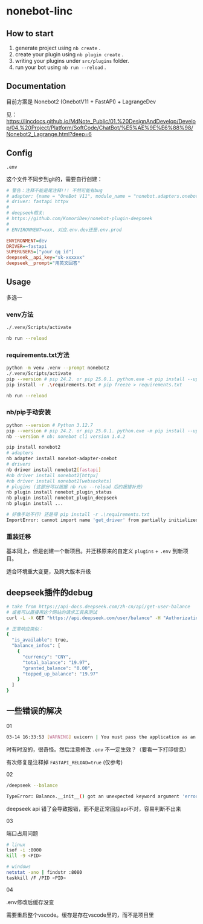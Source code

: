 # nonebot-linc

## How to start

1. generate project using `nb create` .
2. create your plugin using `nb plugin create` .
3. writing your plugins under `src/plugins` folder.
4. run your bot using `nb run --reload` .

## Documentation

目前方案是 Nonebot2 (OnebotV11 + FastAPI) + LagrangeDev

见： https://lincdocs.github.io/MdNote_Public/01.%20DesignAndDevelop/Develop/04.%20Project/Platform/SoftCode/ChatBot/%E5%AE%9E%E6%88%98/Nonebot2_Lagrange.html?deep=6

## Config

`.env`

这个文件不同步到git的，需要自行创建：

```ini
# 警告：注释不能是尾注释!!! 不然可能有bug
# adapter: {name = "OneBot V11", module_name = "nonebot.adapters.onebot.v11"},
# driver: fastapi httpx
#
# deepseek相关:
# https://github.com/KomoriDev/nonebot-plugin-deepseek
# 
# ENVIRONMENT=xxx, 对应.env.dev还是.env.prod

ENVIRONMENT=dev
DRIVER=~fastapi
SUPERUSERS=["your qq id"]
deepseek__api_key="sk-xxxxxx"
deepseek__prompt="用英文回答"
```

## Usage

多选一

### venv方法

```bash
./.venv/Scripts/activate

nb run --reload
```

### requirements.txt方法

```bash
python -m venv .venv --prompt nonebot2
./.venv/Scripts/activate
pip --version # pip 24.2. or pip 25.0.1. python.exe -m pip install --upgrade pip
pip install -r .\requirements.txt # pip freeze > requirements.txt

nb run --reload
```

### nb/pip手动安装

```bash
python --version # Python 3.12.7
pip --version # pip 24.2. or pip 25.0.1. python.exe -m pip install --upgrade pip
nb --version # nb: nonebot cli version 1.4.2

pip install nonebot2
# adapters
nb adapter install nonebot-adapter-onebot
# drivers
nb driver install nonebot2[fastapi]
#nb driver install nonebot2[httpx]
#nb driver install nonebot2[websockets]
# plugins (这部分可以根据 nb run --reload 后的报错补充)
nb plugin install nonebot_plugin_status
nb plugin install nonebot_plugin_deepseek
nb plugin install ...

# 好像手动不行? 还是得 pip install -r .\requirements.txt
ImportError: cannot import name 'get_driver' from partially initialized module 'nonebot' (most likely due to a circular import) (H:\Git\Private\Group_LincZero\nonebot-linc2\.venv\Lib\site-packages\nonebot\__init__.py)
```

### 重装迁移

基本同上，但是创建一个新项目。并迁移原来的自定义 `plugins` + `.env` 到新项目。

适合环境重大变更，及跨大版本升级

## deepseek插件的debug

```bash
# take from https://api-docs.deepseek.com/zh-cn/api/get-user-balance
# 或者可以直接用这个网站的请求工具来测试
curl -L -X GET "https://api.deepseek.com/user/balance" -H "Authorization: Bearer sk-d7xxxxxxxxxxxxxxxxxxxxxxxxxxxxd8" -H "Accept: application/json"

# 正常响应类似：
{
  "is_available": true,
  "balance_infos": [
    {
      "currency": "CNY",
      "total_balance": "19.97",
      "granted_balance": "0.00",
      "topped_up_balance": "19.97"
    }
  ]
}
```

## 一些错误的解决

01

```bash
03-14 16:33:53 [WARNING] uvicorn | You must pass the application as an import string to enable 'reload' or 'workers'.
```

时有时没的，很奇怪。然后注意修改 `.env` 不一定生效？（要看一下打印信息）

有次修复是注释掉 `FASTAPI_RELOAD=true` (仅参考)

02

```bash
/deepseek --balance

TypeError: Balance.__init__() got an unexpected keyword argument 'error'
```

deepseek api 错了会导致报错，而不是正常回应api不对，容易判断不出来

03

端口占用问题

```bash
# linux
lsof -i :8000
kill -9 <PID>

# windows
netstat -ano | findstr :8080
taskkill /F /PID <PID>
```

04

.env修改后缓存没变

需要重启整个vscode。缓存是存在vscode里的，而不是项目里
